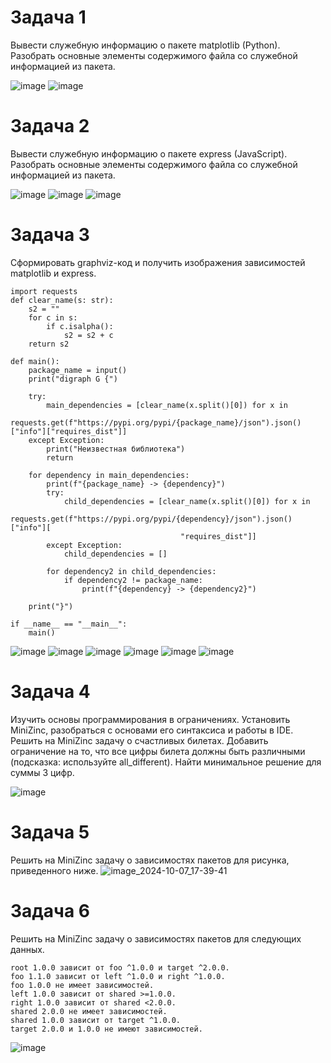 # Задача 1
Вывести служебную информацию о пакете matplotlib (Python). Разобрать основные элементы содержимого файла со служебной информацией из пакета. 

![image](https://github.com/user-attachments/assets/b0351d97-4a57-4d80-8112-6378b943bf21)
![image](https://github.com/user-attachments/assets/5ff3fda0-ceb2-4401-a4e6-d6b5e4859697)

# Задача 2
Вывести служебную информацию о пакете express (JavaScript). Разобрать основные элементы содержимого файла со служебной информацией из пакета. 

![image](https://github.com/user-attachments/assets/aac8ab1d-3757-4814-b6c6-4b62de7a0a1c)
![image](https://github.com/user-attachments/assets/83992569-fdb0-48d4-bf81-7e6572e22ec6)
![image](https://github.com/user-attachments/assets/e8c73f4b-9b98-43a9-a290-8b3338eb10a3)

# Задача 3
Сформировать graphviz-код и получить изображения зависимостей matplotlib и express.
```
import requests
def clear_name(s: str):
    s2 = ""
    for c in s:
        if c.isalpha():
            s2 = s2 + c
    return s2

def main():
    package_name = input()
    print("digraph G {")

    try:
        main_dependencies = [clear_name(x.split()[0]) for x in
                             requests.get(f"https://pypi.org/pypi/{package_name}/json").json()["info"]["requires_dist"]]
    except Exception:
        print("Неизвестная библиотека")
        return

    for dependency in main_dependencies:
        print(f"{package_name} -> {dependency}")
        try:
            child_dependencies = [clear_name(x.split()[0]) for x in
                                  requests.get(f"https://pypi.org/pypi/{dependency}/json").json()["info"][
                                      "requires_dist"]]
        except Exception:
            child_dependencies = []

        for dependency2 in child_dependencies:
            if dependency2 != package_name:
                print(f"{dependency} -> {dependency2}")

    print("}")

if __name__ == "__main__":
    main()
```

![image](https://github.com/user-attachments/assets/b88dc37c-3e73-44f7-934e-f7c4f81c9b70)
![image](https://github.com/user-attachments/assets/c6a3e9b6-29cd-493f-9879-caf01b0f9621)
![image](https://github.com/user-attachments/assets/b76e02d2-ee35-43e3-ad57-40e7f2f9369a)
![image](https://github.com/user-attachments/assets/4e313f59-35c7-41bb-b7e7-030cee09a055)
![image](https://github.com/user-attachments/assets/d9374f9d-e9ac-4bb3-9699-920f7db83ffa)
![image](https://github.com/user-attachments/assets/89c9c611-ee71-4412-8b39-d4c9e27be612)

# Задача 4
Изучить основы программирования в ограничениях. Установить MiniZinc, разобраться с основами его синтаксиса и работы в IDE.
Решить на MiniZinc задачу о счастливых билетах. Добавить ограничение на то, что все цифры билета должны быть различными (подсказка: используйте all_different). Найти минимальное решение для суммы 3 цифр.

![image](https://github.com/user-attachments/assets/5d814dfd-b5a4-4bb3-a7e7-45f2944e3eec)

# Задача 5
Решить на MiniZinc задачу о зависимостях пакетов для рисунка, приведенного ниже.
![image_2024-10-07_17-39-41](https://github.com/user-attachments/assets/0f143a54-8f04-47af-aea3-f8a379bf3026)


# Задача 6
Решить на MiniZinc задачу о зависимостях пакетов для следующих данных.
``` 
root 1.0.0 зависит от foo ^1.0.0 и target ^2.0.0.
foo 1.1.0 зависит от left ^1.0.0 и right ^1.0.0.
foo 1.0.0 не имеет зависимостей.
left 1.0.0 зависит от shared >=1.0.0.
right 1.0.0 зависит от shared <2.0.0.
shared 2.0.0 не имеет зависимостей.
shared 1.0.0 зависит от target ^1.0.0.
target 2.0.0 и 1.0.0 не имеют зависимостей.
```

![image](https://github.com/user-attachments/assets/f3f024d3-7ff1-4e5d-84f3-c4e260186d8c)











